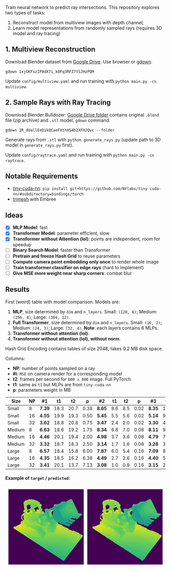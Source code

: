 Train neural network to predict ray intersections. This repository explores two types of tasks:
1. Reconstruct model from multiview images with depth channel;
2. Learn model representations from randomly sampled rays (requires 3D model and ray tracing)

## 1. Multiview Reconstruction

Download Blender dataset from [Google Drive](https://drive.google.com/file/d/1xjGKFszIP8dX7i_kOFq3RFZ7tSJHzPQM/view). Use browser or [gdown](https://github.com/wkentaro/gdown):
```
gdown 1xjGKFszIP8dX7i_kOFq3RFZ7tSJHzPQM
```
Update `config/multiview.yaml` and run training with `python main.py -cn multiview`.

## 2. Sample Rays with Ray Tracing

Download Blender Bulldozer: [Google Drive folder](https://drive.google.com/drive/folders/1R_dUallEeDikQCaeFXthXS4b2XFHJQvc?usp=sharing)
contains original `.blend` file (zip archive) and `.stl` model. `gdown` command:
```
gdown 1R_dUallEeDikQCaeFXthXS4b2XFHJQvc --folder
```

Generate rays from `.stl` with `python generate_rays.py` (update path to 3D model in `generate_rays.py` first).

Update `config/raytrace.yaml` and run training with `python main.py -cn raytrace`.

## Notable Requirements
- [tiny-cuda-nn](https://github.com/NVlabs/tiny-cuda-nn): `pip install git+https://github.com/NVlabs/tiny-cuda-nn/#subdirectory=bindings/torch`
- [trimesh](https://trimesh.org/) with Embree

## Ideas
- [x] **MLP Model**: fast
- [x] **Transformer Model**: parameter efficient, slow
- [x] **Transformer without Attention (lol)**: points are independent, room for speedup
- [ ] **Binary Search Model**: faster than Transformer
- [ ] **Pretrain and freeze Hash Grid** to reuse parameters
- [ ] **Compute camera point embedding only once** to render whole image
- [ ] **Train transformer classifier on edge rays** (hard to implement)
- [ ] **Give MSE more weight near sharp corners**: combat blur

## Results

First (weird) table with model comparison. Models are:
1. **MLP**, size determined by `dim` and `n_layers`. Small: `(128, 6)`; Medium: `(256, 8)`; Large: `(384, 12)`.
2. **Full Transformer**, size determined by `dim` and `n_layers`. Small: `(16, 2)`; Medium: `(24, 3)`; Large: `(32, 4)`. **Note**: each layers contains 6 MLPs.
3. **Transformer without attention (lol)**.
4. **Transformer without attention (lol), without norm**.

Hash Grid Encoding contains tables of size 2048, takes 0.2 MB disk space.

Columns:
- **NP**: number of points sampled on a ray
- **#i**: `MSE` on camera render for a corresponding model
- **t2**: frames per second for `800 x 800` image. Full PyTorch
- **t1**: same as `t1` but MLPs are from `tiny-cuda-nn`
- **p**: parameters weight in MB

|Size|NP|#1|t1|t2|p|#2|t1|t2|p|#3|t1|t2|p|#4|t1|t2|p|
|---|---|---|---|---|---|---|---|---|---|---|---|---|---|---|---|---|---|
|Small|8|**7.39**|18.3|20.7|0.38|**8.65**|8.6|8.5|0.02|**8.35**|10.6|10.6|0.02|**9.00**|13.5|10.4|0.02|
|Small|16|**4.55**|19.9|19.3|0.50|**5.45**|5.5|5.6|0.02|**5.14**|9.4|9.2|0.02|**5.32**|11.6|11.2|0.02|
|Small|32|**3.62**|18.8|20.8|0.75|**3.47**|2.4|2.0|0.02|**3.30**|4.1|3.0|0.02|**3.80**|6.0|3.8|0.02|
|Medium|8|**6.63**|18.6|19.2|1.75|**8.34**|6.8|7.0|0.08|**8.11**|9.5|10.0|0.05|**8.63**|13.2|10.3|0.05|
|Medium|16|**4.46**|20.1|19.4|2.00|**4.98**|3.7|3.6|0.08|**4.79**|7.2|6.6|0.05|**5.33**|11.8|9.3|0.05|
|Medium|32|**3.32**|18.7|18.3|2.50|**3.14**|1.7|1.6|0.08|**3.28**|3.3|3.0|0.05|**3.89**|6.0|4.4|0.05|
|Large|8|**6.57**|18.4|15.8|6.00|**7.87**|6.0|5.4|0.16|**7.09**|8.0|7.5|0.10|**nan**|12.0|8.6|0.11|
|Large|16|**4.35**|18.5|16.2|6.38|**4.49**|2.7|2.6|0.16|**4.40**|5.4|5.3|0.10|**5.63**|11.5|8.2|0.11|
|Large|32|**3.41**|20.1|13.7|7.13|**3.08**|1.0|0.9|0.16|**3.15**|2.3|1.8|0.10|**nan**|4.6|2.3|0.11|

#### Example of `target` / `predicted`:
![no image?](render.png)